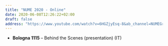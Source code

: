 ```yaml
---
title: "NUME 2020 - Online"
date: 2020-06-08T12:26:22+02:00
draft: false
address: "https://www.youtube.com/watch?v=6HGZjyEsq-8&ab_channel=NUMEGruppodiRicercasulMedioevoLatino"
---
```


* **Bologna 1115** – Behind the Scenes (presentation) (IT)
